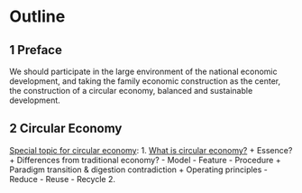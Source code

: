 Outline
========

1 Preface
--------
We should participate in the large environment of the national economic development, and taking the family economic construction as the center, the construction of a circular economy, balanced and sustainable development.

2 Circular Economy
-------------------
[Special topic for circular economy](http://www.china.com.cn/chinese/zhuanti/xhjj/754470.htm):
	1. [What is circular economy?](http://www.china.com.cn/chinese/zhuanti/xhjj/760331.htm)
		+ Essence?
		+ Differences from traditional economy?
			- Model
			- Feature
			- Procedure
		+ Paradigm transition & digestion contradiction
		+ Operating principles
			- Reduce
			- Reuse
			- Recycle
	2. 